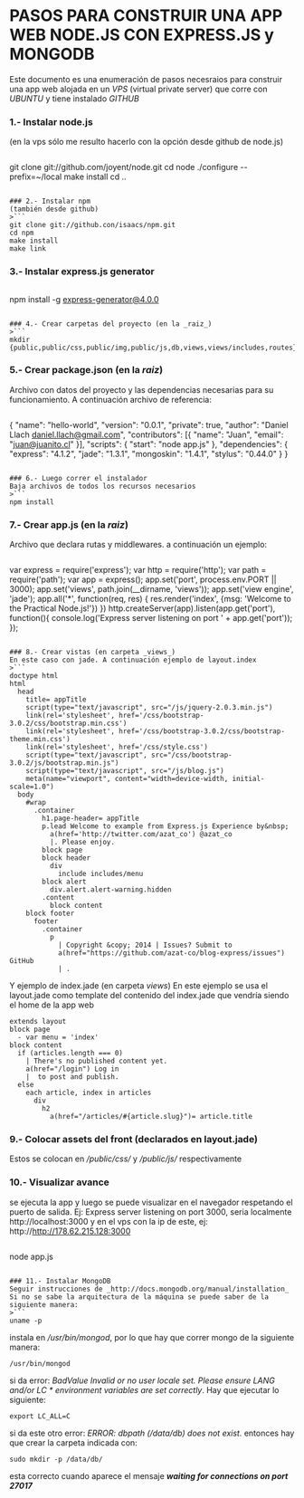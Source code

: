 # PASOS PARA CONSTRUIR UNA APP WEB NODE.JS CON EXPRESS.JS y MONGODB

Este documento es una enumeración de pasos necesraios para construir una app web alojada en un _VPS_ (virtual private server) que corre con _UBUNTU_ y tiene instalado _GITHUB_ 

### 1.- Instalar node.js
(en la vps sólo me resulto hacerlo con la opción desde github de node.js)
>```
git clone git://github.com/joyent/node.git
cd node
./configure --prefix=~/local
make install
cd ..
```

### 2.- Instalar npm
(también desde github)
>```
git clone git://github.con/isaacs/npm.git
cd npm
make install
make link
```

### 3.- Instalar express.js generator
>```
npm install -g express-generator@4.0.0
```

### 4.- Crear carpetas del proyecto (en la _raiz_)
>```
mkdir {public,public/css,public/img,public/js,db,views,views/includes,routes}
```

### 5.- Crear package.json (en la _raiz_)
Archivo con datos del proyecto y las dependencias necesarias para su funcionamiento. A continuación archivo de referencia:
>```
{
  "name": "hello-world",
  "version": "0.0.1",
  "private": true,
  "author": "Daniel Llach <daniel.llach@gmail.com>",
  "contributors": [{
    "name": "Juan",
    "email": "juan@juanito.cl"
  }],
  "scripts": {
    "start": "node app.js"
  },
  "dependencies": {
    "express": "4.1.2",
    "jade": "1.3.1",
    "mongoskin": "1.4.1",
    "stylus": "0.44.0"
  }
}
```

### 6.- Luego correr el instalador
Baja archivos de todos los recursos necesarios
>```
npm install
```

### 7.- Crear app.js (en la _raiz_)
Archivo que declara rutas y middlewares. a continuación un ejemplo:
>```
var express = require('express');
var http = require('http');
var path = require('path');
var app = express();
app.set('port', process.env.PORT || 3000);
app.set('views', path.join(__dirname, 'views'));
app.set('view engine', 'jade');
app.all('*', function(req, res) {
  res.render('index', {msg: 'Welcome to the Practical Node.js!'})
})
http.createServer(app).listen(app.get('port'), function(){
  console.log('Express server listening on port ' + app.get('port'));
});
```

### 8.- Crear vistas (en carpeta _views_)
En este caso con jade. A continuación ejemplo de layout.index
>```
doctype html
html
  head
    title= appTitle
    script(type="text/javascript", src="/js/jquery-2.0.3.min.js")
    link(rel='stylesheet', href='/css/bootstrap-3.0.2/css/bootstrap.min.css')
    link(rel='stylesheet', href='/css/bootstrap-3.0.2/css/bootstrap-theme.min.css')
    link(rel='stylesheet', href='/css/style.css')
    script(type="text/javascript", src="/css/bootstrap-3.0.2/js/bootstrap.min.js")
    script(type="text/javascript", src="/js/blog.js")
    meta(name="viewport", content="width=device-width, initial-scale=1.0")
  body
    #wrap
      .container
        h1.page-header= appTitle
        p.lead Welcome to example from Express.js Experience by&nbsp;
          a(href='http://twitter.com/azat_co') @azat_co
          |. Please enjoy.
        block page
        block header
          div
            include includes/menu
        block alert
          div.alert.alert-warning.hidden
        .content
          block content
    block footer
      footer
        .container
          p
            | Copyright &copy; 2014 | Issues? Submit to
            a(href="https://github.com/azat-co/blog-express/issues") GitHub
            | .
```
Y ejemplo de index.jade (en carpeta _views_)
En este ejemplo se usa el layout.jade como template del contenido del index.jade que vendría siendo el home de la app web
```
extends layout
block page 
  - var menu = 'index'
block content
  if (articles.length === 0)
    | There's no published content yet. 
    a(href="/login") Log in
    |  to post and publish.
  else 
    each article, index in articles
      div
        h2
          a(href="/articles/#{article.slug}")= article.title
```

### 9.- Colocar assets del front (declarados en layout.jade)
Estos se colocan en _/public/css/_ y _/public/js/_ respectivamente

### 10.- Visualizar avance 
se ejecuta la app y luego se puede visualizar en el navegador respetando el puerto de salida. Ej: Express server listening on port 3000, seria localmente http://localhost:3000 y en el vps con la ip de este, ej: http://http://178.62.215.128:3000
>```
node app.js
```

### 11.- Instalar MongoDB
Seguir instrucciones de _http://docs.mongodb.org/manual/installation_ Si no se sabe la arquitectura de la máquina se puede saber de la siguiente manera:
>```
uname -p
```
instala en _/usr/bin/mongod_, por lo que hay que correr mongo de la siguiente manera:
```
/usr/bin/mongod
```
si da error: _BadValue Invalid or no user locale set. Please ensure LANG and/or LC * environment variables are set correctly_. Hay que ejecutar lo siguiente:
```
export LC_ALL=C
```
si da este otro error: _ERROR: dbpath (/data/db) does not exist._ entonces hay que crear la carpeta indicada con:
```
sudo mkdir -p /data/db/
```
esta correcto cuando aparece el mensaje _**waiting for connections on port 27017**_

